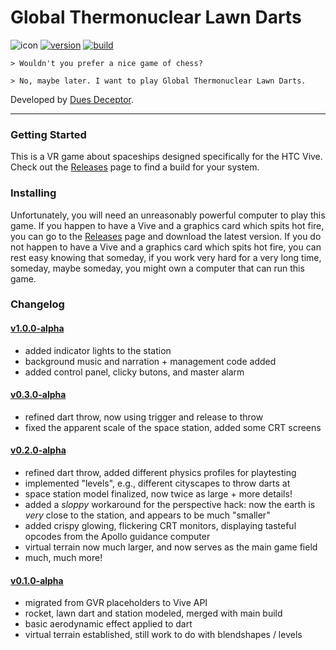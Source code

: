 
Global Thermonuclear Lawn Darts
===============================
<!--
<video autoplay src="https://cmu.box.com/shared/static/9ubgrb7dhggq0vim8i6593a80ccr0aqb.mov"></video>
-->
![icon][]
[![version]][releases] [![build]][releases]

```
> Wouldn't you prefer a nice game of chess?

> No, maybe later. I want to play Global Thermonuclear Lawn Darts.
```

Developed by [Dues Deceptor][site].

---

### Getting Started ###
This is a VR game about spaceships designed specifically for the HTC Vive.
Check out the [Releases][] page to find a build for your system.

### Installing ###
Unfortunately, you will need an unreasonably powerful computer to play this game.
If you happen to have a Vive and a graphics card which spits hot fire,
you can go to the [Releases][] page and download the latest version.
If you do not happen to have a Vive and a graphics card which spits hot fire,
you can rest easy knowing that someday, if you work very hard for a very long time,
someday, maybe someday, you might own a computer that can run this game.

### Changelog ###
#### [v1.0.0-alpha][releases] ####
- added indicator lights to the station
- background music and narration + management code added
- added control panel, clicky butons, and master alarm

#### [v0.3.0-alpha][releases] ####
- refined dart throw, now using trigger and release to throw
- fixed the apparent scale of the space station, added some CRT screens

#### [v0.2.0-alpha][releases] ####
- refined dart throw, added different physics profiles for playtesting
- implemented "levels", e.g., different cityscapes to throw darts at
- space station model finalized, now twice as large + more details!
- added a *sloppy* workaround for the perspective hack:
  now the earth is *very* close to the station, and appears to be much "smaller"
- added crispy glowing, flickering CRT monitors,
  displaying tasteful opcodes from the Apollo guidance computer
- virtual terrain now much larger, and now serves as the main game field
- much, much more!

#### [v0.1.0-alpha][releases] ####
- migrated from GVR placeholders to Vive API
- rocket, lawn dart and station modeled, merged with main build
- basic aerodynamic effect applied to dart
- virtual terrain established, still work to do with blendshapes / levels

[icon]: <https://github.com/evan-erdos/thermonuclear-darts/raw/master/thermonuclear-darts.gif>
[site]: <http://bescott.org/thermonuclear-darts/>
[docs]: <https://github.com/evan-erdos/thermonuclear-darts/wiki/>
[version]: <https://img.shields.io/badge/version-1.0.1-red.svg>
[releases]: <https://github.com/evan-erdos/electric-darts/releases/>
[build]: <https://img.shields.io/badge/build-passing-brightgreen.svg>
